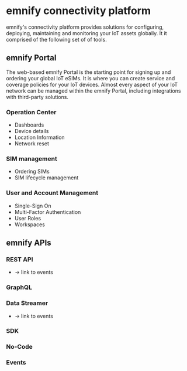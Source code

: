 # emnify connectivity platform

emnify's connectivity platform provides solutions for configuring, deploying, maintaining and monitoring your IoT assets globally.
It it comprised of the following set of of tools.

## emnify Portal

The web-based emnify Portal is the starting point for signing up and ordering your global IoT eSIMs.
It is where you can create service and coverage policies for your IoT devices.
Almost every aspect of your IoT network can be managed within the emnify Portal, including integrations with third-party solutions. 

### Operation Center

  - Dashboards
  - Device details
  - Location Information
  - Network reset

### SIM management

  - Ordering SIMs
  - SIM lifecycle management

### User and Account Management

  - Single-Sign On
  - Multi-Factor Authentication
  - User Roles
  - Workspaces

## emnify APIs

### REST API

- -> link to events

### GraphQL

### Data Streamer

- -> link to events

### SDK

### No-Code

### Events
